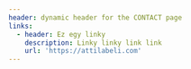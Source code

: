 ```yaml
---
header: dynamic header for the CONTACT page
links:
  - header: Ez egy linky
    description: Linky linky link link
    url: 'https://attilabeli.com'
---
```


